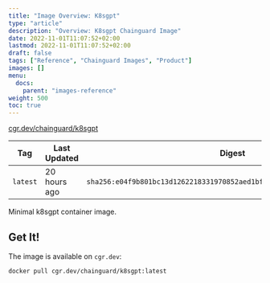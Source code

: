 ```yaml
---
title: "Image Overview: K8sgpt"
type: "article"
description: "Overview: K8sgpt Chainguard Image"
date: 2022-11-01T11:07:52+02:00
lastmod: 2022-11-01T11:07:52+02:00
draft: false
tags: ["Reference", "Chainguard Images", "Product"]
images: []
menu:
  docs:
    parent: "images-reference"
weight: 500
toc: true
---
```


[cgr.dev/chainguard/k8sgpt](https://github.com/chainguard-images/images/tree/main/images/k8sgpt)

| Tag      | Last Updated | Digest                                                                    |
|----------|--------------|---------------------------------------------------------------------------|
| `latest` | 20 hours ago | `sha256:e04f9b801bc13d1262218331970852aed1bf5c086b76adb17e45ce863def9897` |



Minimal k8sgpt container image.
## Get It!

The image is available on `cgr.dev`:

```
docker pull cgr.dev/chainguard/k8sgpt:latest
```

